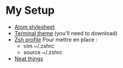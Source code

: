 # My Setup

* [Atom stylesheet](/atom-stylesheet.less)
* [Terminal theme](/terminal-theme.terminal) (you'll need to download)
* [Zsh profile](/.bash_profile)
  Pour mettre en place : 
    * vim ~/.zshrc
    * source ~/.zshrc 
* [Neat things](/neat-things.md)
